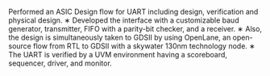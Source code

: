 Performed an ASIC Design flow for UART including design, verification and physical design.
∗ Developed the interface with a customizable baud generator, transmitter, FIFO with a parity-bit checker, and a receiver.
∗ Also, the design is simultaneously taken to GDSII by using OpenLane, an open-source flow from RTL to GDSII with a
skywater 130nm technology node.
∗ The UART is verified by a UVM environment having a scoreboard, sequencer, driver, and monitor.
